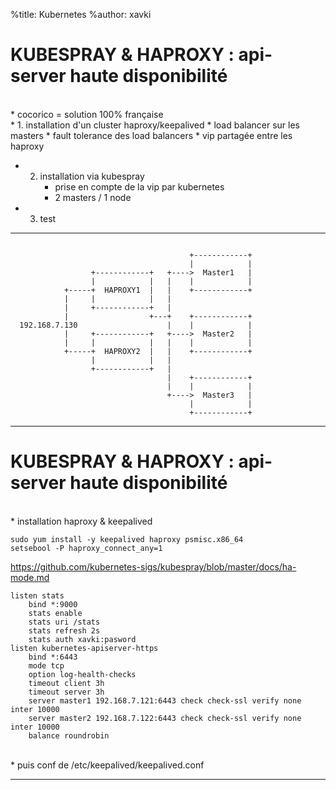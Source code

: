 %title: Kubernetes 
%author: xavki


# KUBESPRAY & HAPROXY : api-server haute disponibilité

<br>
* cocorico = solution 100% française

<br>
* 1. installation d'un cluster haproxy/keepalived
		* load balancer sur les masters
		* fault tolerance des load balancers
		* vip partagée entre les haproxy

* 2. installation via kubespray
		* prise en compte de la vip par kubernetes
		* 2 masters / 1 node

* 3. test


----------------------------------------------------------------------------------------------


```

                                        +------------+
                                        |            |
                  +------------+   +---->  Master1   |
                  |            |   |    |            |
            +-----+  HAPROXY1  |   |    +------------+
            |     |            |   |
            |     +------------+   |
            |                  +---+    +------------+
  192.168.7.130                    |    |            |
            |     +------------+   +---->  Master2   |
            |     |            |   |    |            |
            +-----+  HAPROXY2  |   |    +------------+
                  |            |   |
                  +------------+   |
                                   |    +------------+
                                   |    |            |
                                   +---->  Master3   |
                                        |            |
                                        +------------+
```


----------------------------------------------------------------------------------------------

# KUBESPRAY & HAPROXY : api-server haute disponibilité


<br>
* installation haproxy & keepalived

```
sudo yum install -y keepalived haproxy psmisc.x86_64
setsebool -P haproxy_connect_any=1
```

https://github.com/kubernetes-sigs/kubespray/blob/master/docs/ha-mode.md

```
listen stats
    bind *:9000
    stats enable
    stats uri /stats
    stats refresh 2s
    stats auth xavki:pasword
listen kubernetes-apiserver-https
    bind *:6443
    mode tcp
    option log-health-checks
    timeout client 3h
    timeout server 3h
    server master1 192.168.7.121:6443 check check-ssl verify none inter 10000
    server master2 192.168.7.122:6443 check check-ssl verify none inter 10000
    balance roundrobin
```

<br>
* puis conf de /etc/keepalived/keepalived.conf

-------------------------------------------------------------------

